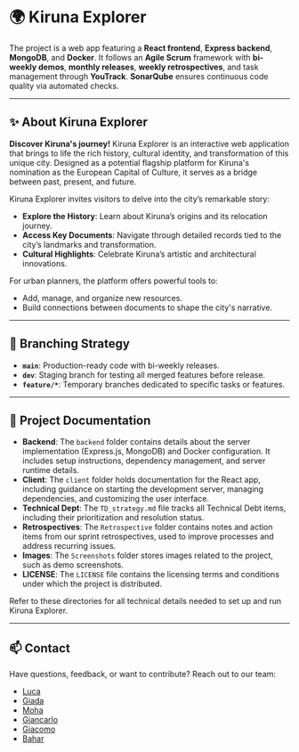 # 🌍 Kiruna Explorer

The project is a web app featuring a **React frontend**, **Express backend**, **MongoDB**, and **Docker**. It follows an **Agile Scrum** framework with **bi-weekly demos**, **monthly releases**, **weekly retrospectives**, and task management through **YouTrack**. **SonarQube** ensures continuous code quality via automated checks.

---

## ✨ About Kiruna Explorer  

**Discover Kiruna's journey!** Kiruna Explorer is an interactive web application that brings to life the rich history, cultural identity, and transformation of this unique city. Designed as a potential flagship platform for Kiruna's nomination as the European Capital of Culture, it serves as a bridge between past, present, and future. 

Kiruna Explorer invites visitors to delve into the city’s remarkable story:  
- **Explore the History**: Learn about Kiruna’s origins and its relocation journey.  
- **Access Key Documents**: Navigate through detailed records tied to the city’s landmarks and transformation.  
- **Cultural Highlights**: Celebrate Kiruna’s artistic and architectural innovations.  

For urban planners, the platform offers powerful tools to:  
- Add, manage, and organize new resources.  
- Build connections between documents to shape the city's narrative.  

---

## 🌲 **Branching Strategy**  

- **`main`**: Production-ready code with bi-weekly releases.  
- **`dev`**: Staging branch for testing all merged features before release.  
- **`feature/*`**: Temporary branches dedicated to specific tasks or features.  
 
---

## 📂 **Project Documentation**

- **Backend**: The `backend` folder contains details about the server implementation (Express.js, MongoDB) and Docker configuration. It includes setup instructions, dependency management, and server runtime details.  
- **Client**: The `client` folder holds documentation for the React app, including guidance on starting the development server, managing dependencies, and customizing the user interface.  
- **Technical Dept**: The `TD_strategy.md` file tracks all Technical Debt items, including their prioritization and resolution status.  
- **Retrospectives**: The `Retrospective` folder contains notes and action items from our sprint retrospectives, used to improve processes and address recurring issues.  
- **Images**: The `Screenshots` folder stores images related to the project, such as demo screenshots.  
- **LICENSE**: The `LICENSE` file contains the licensing terms and conditions under which the project is distributed.  

Refer to these directories for all technical details needed to set up and run Kiruna Explorer. 

---

## 📫 Contact  

Have questions, feedback, or want to contribute? Reach out to our team:  

- [Luca](https://github.com/dadoluca)  
- [Giada](https://github.com/Giada08)  
- [Moha](https://github.com/Mohammad-khataeii)  
- [Giancarlo](https://github.com/GiancarloVirga)  
- [Giacomo](https://github.com/giacomobelluardo)  
- [Bahar](https://github.com/baharmh71) 

